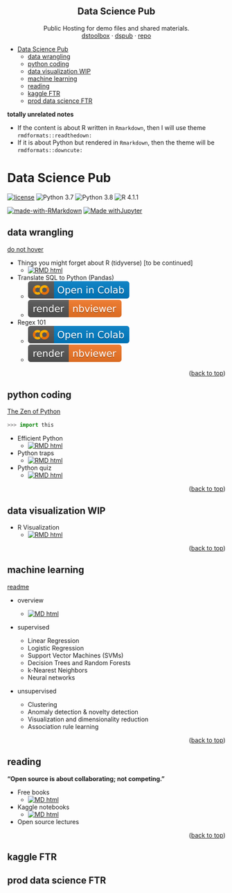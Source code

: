 <a name="readme-top"></a>

<!-- Public Hosting for demo files and shared materials. -->

<!-- [dstoolbox](https://wq1701.github.io/dstoolbox/) | [dspub](https://wq1701.github.io/dspub/) | [repo](https://github.com/wq1701/dspub) -->


<div align="center">
  <h2 align="center">Data Science Pub</h2>

  <p align="center">
  	Public Hosting for demo files and shared materials.
  	<br />
  	<a href="https://wq1701.github.io/dstoolbox/">dstoolbox</a>
  	·
  	<a href="https://wq1701.github.io/dspub/">dspub</a>
  	·
  	<a href="https://github.com/wq1701/dspub">repo</a>
  </p>
</div>

- [Data Science Pub](#data-science-pub)
	- [data wrangling](#data-wrangling)
	- [python coding](#python-coding)
	- [data visualization WIP](#data-visualization-wip)
	- [machine learning](#machine-learning)
	- [reading](#reading)
	- [kaggle FTR](#kaggle-ftr)
	- [prod data science FTR](#prod-data-science-ftr)


**totally unrelated notes**

- If the content is about R written in `Rmarkdown`, then I will use theme `rmdformats::readthedown:`
- If it is about Python but rendered in `Rmarkdown`, then the theme will be `rmdformats::downcute:`

# Data Science Pub

[![license](https://img.shields.io/github/license/mashape/apistatus.svg)](https://github.com/wq1701/dspub/blob/main/LICENSE)
![Python 3.7](https://img.shields.io/badge/python-3.7-%233776AB.svg)
![Python 3.8](https://img.shields.io/badge/python-3.8-%233776AB.svg)
![R 4.1.1](https://img.shields.io/badge/R-4.1.1-%2375AADB.svg)

[![made-with-RMarkdown](https://img.shields.io/badge/Made%20with-RMarkdown-%2375AADB?style=flat&logo=Rstudio)](https://rmarkdown.rstudio.com/)
[![Made withJupyter](https://img.shields.io/badge/Made%20with-Jupyter-%23F37626?style=flat&logo=Jupyter)](https://jupyter.org/try)

<!-- https://shields.io/ -->
<!-- https://simpleicons.org/?q=rstudio -->
<!-- https://simpleicons.org/?q=py -->

## data wrangling


[do not hover](a "In terms of data cleaning and visualization, R is better than Python. Bite me.")


- Things you might forget about R (tidyverse) [to be continued]
	<!-- - View [[R Markdown](https://wq1701.github.io/dspub/data_wrangling/r_tidyverse/cheatsheet.html)] -->
	- <a href="https://wq1701.github.io/dspub/data_wrangling/r_tidyverse/cheatsheet.html"><img src="https://img.shields.io/badge/RMarkdown-HTML-%2375AADB?logo=Rstudio" alt="RMD html"/></a>
- Translate SQL to Python (Pandas)
	<!-- - Run [[Google Colab](https://colab.research.google.com/github/wq1701/dspub/blob/main/data_wrangling/python/py2sql.ipynb)] \| View [[Jupyter Notebook](https://nbviewer.org/github/wq1701/dspub/blob/main/data_wrangling/python/py2sql.ipynb)] -->
	- <a href="https://colab.research.google.com/github/wq1701/dspub/blob/main/data_wrangling/python/py2sql.ipynb"><img src="./warehouse/badge/colab-badge.svg" alt="Open In Colab"/></a>
	- <a href="https://nbviewer.org/github/wq1701/dspub/blob/main/data_wrangling/python/py2sql.ipynb"><img src="./warehouse/badge/nbviewer_badge.svg" alt="Render nbviewer" /></a>
- Regex 101
	<!-- - Run [[Google Colab](https://colab.research.google.com/github/wq1701/dspub/blob/main/data_wrangling/python/regex_101.ipynb)] \| View [[Jupyter Notebook](https://nbviewer.org/github/wq1701/dspub/blob/main/data_wrangling/python/regex_101.ipynb)] -->
	- <a href="https://colab.research.google.com/github/wq1701/dspub/blob/main/data_wrangling/python/regex_101.ipynb"><img src="./warehouse/badge/colab-badge.svg" alt="Open In Colab"/></a>
	- <a href="https://nbviewer.org/github/wq1701/dspub/blob/main/data_wrangling/python/regex_101.ipynb"><img src="./warehouse/badge/nbviewer_badge.svg" alt="Render nbviewer" /></a>

<!-- https://colab.research.google.com/assets/colab-badge.svg -->
<!-- https://raw.githubusercontent.com/jupyter/design/master/logos/Badges/nbviewer_badge.svg -->

<p align="right">(<a href="#readme-top">back to top</a>)</p>

## python coding

[The Zen of Python](https://peps.python.org/pep-0020/)

```python
>>> import this
```

- Efficient Python
	<!-- - [[R Markdown site](https://wq1701.github.io/dspub/python_coding/py_effici.html)] -->
	- <a href="https://wq1701.github.io/dspub/data_wrangling/r_tidyverse/cheatsheet.html"><img src="https://img.shields.io/badge/RMarkdown-HTML-%2375AADB?logo=python" alt="RMD html"/></a>
- Python traps
	<!-- - [[R Markdown site](https://wq1701.github.io/dspub/python_coding/py_traps.html)] -->
	- <a href="https://wq1701.github.io/dspub/data_wrangling/r_tidyverse/cheatsheet.html"><img src="https://img.shields.io/badge/RMarkdown-HTML-%2375AADB?logo=python" alt="RMD html"/></a>
- Python quiz
	<!-- - [[R Markdown site](https://wq1701.github.io/dspub/python_coding/py_guess.html)] -->
	- <a href="https://wq1701.github.io/dspub/data_wrangling/r_tidyverse/cheatsheet.html"><img src="https://img.shields.io/badge/RMarkdown-HTML-%2375AADB?logo=python" alt="RMD html"/></a>

<p align="right">(<a href="#readme-top">back to top</a>)</p>


## data visualization WIP

- R Visualization
	<!-- - [[R Markdown](https://wq1701.github.io/dspub/data_viz/rplots/rviz.html)] -->
	- <a href="https://wq1701.github.io/dspub/data_viz/rplots/rviz.html"><img src="https://img.shields.io/badge/RMarkdown-HTML-%2375AADB?logo=Rstudio" alt="RMD html"/></a>
<p align="right">(<a href="#readme-top">back to top</a>)</p>

## machine learning

[readme](https://wq1701.github.io/dspub/machine-learning/)

- overview
	<!-- - [[Markdown](https://wq1701.github.io/dspub/machine-learning/overview.html)] -->
	- <a href="https://wq1701.github.io/dspub/machine-learning/overview.html"><img src="https://img.shields.io/badge/Made%20with-Markdown-informational?logo=markdown" alt="MD html"/></a>
	
- supervised
	- Linear Regression
	- Logistic Regression
	- Support Vector Machines (SVMs)
	- Decision Trees and Random Forests
	- k-Nearest Neighbors
	- Neural networks

- unsupervised
    - Clustering
    - Anomaly detection & novelty detection
    - Visualization and dimensionality reduction
    - Association rule learning

<p align="right">(<a href="#readme-top">back to top</a>)</p>

## reading

**“Open source is about collaborating; not competing.”**

- Free books
	<!-- - [[Markdown](https://wq1701.github.io/dspub/reading/freebooks.html)] -->
	- <a href="https://wq1701.github.io/dspub/reading/freebooks.html"><img src="https://img.shields.io/badge/Made%20with-Markdown-informational?logo=markdown" alt="MD html"/></a>
- Kaggle notebooks
	<!-- - [[Markdown](https://wq1701.github.io/dspub/reading/kaggle-notebooks.html)] -->
	- <a href="https://wq1701.github.io/dspub/reading/kaggle-notebooks.html"><img src="https://img.shields.io/badge/Made%20with-Markdown-informational?logo=markdown" alt="MD html"/></a>
- Open source lectures

<p align="right">(<a href="#readme-top">back to top</a>)</p>

## kaggle FTR

## prod data science FTR

